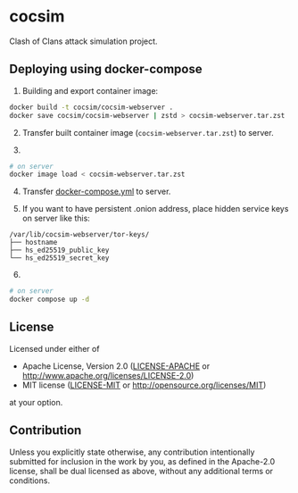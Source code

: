 # cocsim

Clash of Clans attack simulation project.

## Deploying using docker-compose

1. Building and export container image:

```bash
docker build -t cocsim/cocsim-webserver .
docker save cocsim/cocsim-webserver | zstd > cocsim-webserver.tar.zst
```

2. Transfer built container image (`cocsim-webserver.tar.zst`) to server.

3.

```bash
# on server
docker image load < cocsim-webserver.tar.zst
```

4. Transfer [docker-compose.yml](./docker-compose.yml) to server.

5. If you want to have persistent .onion address, place hidden service keys on server like this:

```
/var/lib/cocsim-webserver/tor-keys/
├── hostname
├── hs_ed25519_public_key
└── hs_ed25519_secret_key
```

6.

```bash
# on server
docker compose up -d
```

## License

Licensed under either of

- Apache License, Version 2.0
  ([LICENSE-APACHE](LICENSE-APACHE) or <http://www.apache.org/licenses/LICENSE-2.0>)
- MIT license
  ([LICENSE-MIT](LICENSE-MIT) or <http://opensource.org/licenses/MIT>)

at your option.

## Contribution

Unless you explicitly state otherwise, any contribution intentionally submitted
for inclusion in the work by you, as defined in the Apache-2.0 license, shall be
dual licensed as above, without any additional terms or conditions.
